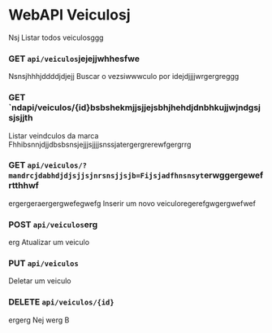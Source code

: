 # WebAPI Veiculosj
 Nsj
Listar todos veiculosggg
### GET `api/veiculos`jejejjwhhesfwe
Nsnsjhhhjddddjdjejj
Buscar o vezsiwwwculo por idejdjjjjwrgergreggg
### GET `ndapi/veiculos/{id}bsbshekmjjsjjejsbhjhehdjdnbhkujjwjndgsjsjsjjth
Listar veindculos da marca Fhhibsnnjdjjdbsbsnsjejjjsjjjjsnssjatergergrerewfgergrrg
### GET `api/veiculos/?mandrcjdabhdjdjsjjsjnrsnsjjsjb=Fijsjadfhnsnsyt`erwggergewefrtthhwf
ergergeraergergwefegwefg
Inserir um novo veiculoregerefgwgergwefwef
### POST `api/veiculos`erg
erg
Atualizar um veiculo
### PUT `api/veiculos`

Deletar um veiculo
### DELETE `api/veiculos/{id}`
ergerg
Nej
werg
B
